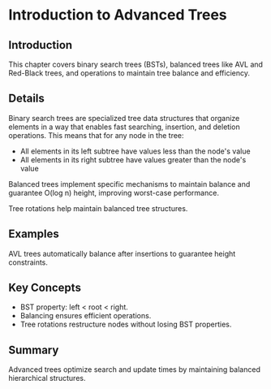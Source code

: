 # Introduction to Advanced Trees

## Introduction
This chapter covers binary search trees (BSTs), balanced trees like AVL and Red-Black trees, and operations to maintain tree balance and efficiency.

## Details
Binary search trees are specialized tree data structures that organize elements in a way that enables fast searching, insertion, and deletion operations. This means that for any node in the tree:

- All elements in its left subtree have values less than the node's value
- All elements in its right subtree have values greater than the node's value

Balanced trees implement specific mechanisms to maintain balance and guarantee O(log n) height, improving worst-case performance.

Tree rotations help maintain balanced tree structures.

## Examples
AVL trees automatically balance after insertions to guarantee height constraints.

## Key Concepts
- BST property: left < root < right.  
- Balancing ensures efficient operations.  
- Tree rotations restructure nodes without losing BST properties.

## Summary
Advanced trees optimize search and update times by maintaining balanced hierarchical structures.
